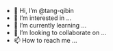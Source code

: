 - 👋 Hi, I’m @tang-qibin
- 👀 I’m interested in ...
- 🌱 I’m currently learning ...
- 💞️ I’m looking to collaborate on ...
- 📫 How to reach me ...

<!---
tang-qibin/tang-qibin is a ✨ special ✨ repository because its `README.md` (this file) appears on your GitHub profile.
You can click the Preview link to take a look at your changes.
--->
